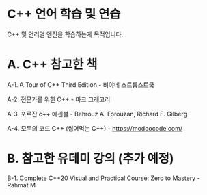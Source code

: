 # C++ 언어 학습 및 연습
C++ 및 언리얼 엔진을 학습하는게 목적입니다. 

# A. C++ 참고한 책

  A-1. A Tour of C++ Third Edition - 비야네 스트롭스트쿱
  
  A-2. 전문가를 위한 C++ - 마크 그레고리 

  A-3. 포르잔 c++ 에센셜 - Behrouz A. Forouzan, Richard F. Gilberg

  A-4. 모두의 코드 C++ (씹어먹는 C++) - https://modoocode.com/
  
# B. 참고한 유데미 강의 (추가 예정)

  B-1. Complete C++20 Visual and Practical Course: Zero to Mastery - Rahmat M
